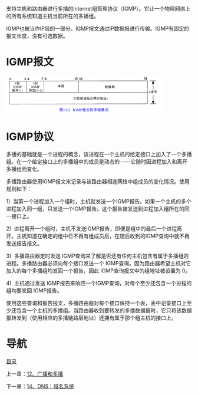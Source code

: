 支持主机和路由器进行多播的Internet组管理协议（IGMP）。它让一个物理网络上的所有系统知道主机当前所在的多播组。

IGMP也被当作IP层的一部分。IGMP报文通过IP数据报进行传输。IGMP有固定的报文长度，没有可选数据。

# IGMP报文

![graphic](img/chap13/img0.png)

# IGMP协议

多播的基础就是一个进程的概念，该进程在一个主机的给定接口上加入了一个多播组。在一个给定接口上的多播组中的成员是动态的 ----它随时因进程加入和离开多播组而变化。

多播路由器使用IGMP报文来记录与该路由器相连网络中组成员的变化情况。使用规则如下：

1)  当第一个进程加入一个组时，主机就发送一个IGMP报告。如果一个主机的多个进程加入同一组，只发送一个IGMP报告。这个报告被发送到进程加入组所在的同一接口上。

2)  进程离开一个组时，主机不发送IGMP报告，即便是组中的最后一个进程离开。主机知道在确定的组中已不再有组成员后，在随后收到的IGMP查询中就不再发送报告报文。

3)  多播路由器定时发送 IGMP查询来了解是否还有任何主机包含有属于多播组的进程。多播路由器必须向每个接口发送一个 IGMP查询。因为路由器希望主机对它加入的每个多播组均发回一个报告，因此 IGMP查询报文中的组地址被设置为 0。

4)  主机通过发送 IGMP报告来响应一个IGMP查询，对每个至少还包含一个进程的组均要发回 IGMP报告。

使用这些查询和报告报文，多播路由器对每个接口保持一个表，表中记录接口上至少还包含一个主机的多播组。当路由器收到要转发的多播数据报时，它只将该数据报转发到（使用相应的多播链路层地址）还拥有属于那个组主机的接口上。

# 导航

[目录](README.md)

上一章：[12、广播和多播](12、广播和多播.md)

下一章：[14、DNS：域名系统](14、DNS：域名系统.md)

